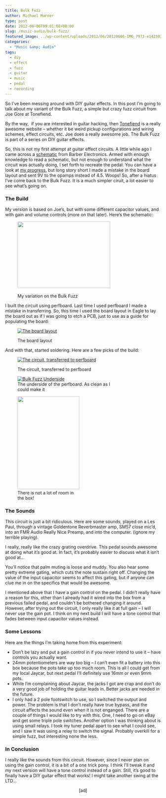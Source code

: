 ```yaml
---
title: Bulk Fuzz
author: Michael Marner
type: post
date: 2012-06-06T09:01:08+00:00
slug: /music-audio/bulk-fuzz/
featured_image: ../wp-content/uploads/2012/06/20120606-IMG_7973-e1423026831226-825x510.jpg
categories:
  - "Music &amp; Audio"
tags:
  - diy
  - effect
  - fuzz
  - guitar
  - music
  - pedal
  - recording
---
```


So I&#8217;ve been messing around with DIY guitar effects. In this post I&#8217;m going to talk about my variant of the Bulk Fuzz, a simple but crazy fuzz circuit from Joe Gore at Tonefiend.<!--more-->

By the way,  if you are interested in guitar hacking, then <a href="http://www.tonefiend.com" target="_blank">Tonefiend</a> is a really awesome website &#8211; whether it be weird pickup configurations and wiring schemes, effect circuits, etc. Joe does a really awesome job. The Bulk Fuzz is part of a series on DIY guitar effects.

So, this is not my first attempt at guitar effect circuits. A little while ago I came across a <a href="http://www.barberelectronics.com/Barber_Electronics_DIY.html" target="_blank">schematic</a> from Barber Electronics. Armed with enough knowledge to read a schematic, but not enough to understand what the circuit was actually doing, I set forth to recreate the pedal. You can have a look at <a href="http://www.recordingproject.com/bbs/viewtopic.php?t=38362" target="_blank">my progress</a>, but long story short I made a mistake in the board layout and sent 9V to the opamps instead of 4.5. Woops! So, after a hiatus I&#8217;ve come back to the Bulk Fuzz. It is a much simpler ciruit, a lot easier to see what&#8217;s going on.

### The Build

My version is based on Joe&#8217;s, but with some different capacitor values, and with gain and volume controls (more on that later). Here&#8217;s the schematic:<figure id="attachment_467" aria-describedby="caption-attachment-467" style="width: 300px" class="wp-caption aligncenter">

[<img loading="lazy" class="size-medium wp-image-467" title="Bulk Fuzz Schematic" src="../wp-content/uploads/2012/06/BulkSchematic-300x215.png" alt="" width="300" height="215" srcset="https://www.20papercups.net/wp-content/uploads/2012/06/BulkSchematic-300x215.png 300w, https://www.20papercups.net/wp-content/uploads/2012/06/BulkSchematic-1024x734.png 1024w, https://www.20papercups.net/wp-content/uploads/2012/06/BulkSchematic.png 1070w" sizes="(max-width: 300px) 100vw, 300px" />][1]<figcaption id="caption-attachment-467" class="wp-caption-text">My variation on the Bulk Fuzz</figcaption></figure>

I built the circuit using perfboard. Last time I used perfboard I made a mistake in transferring. So, this time I used the board layout in Eagle to lay the board out as if I was going to etch a PCB, just to use as a guide for populating the board:<figure id="attachment_469" aria-describedby="caption-attachment-469" style="width: 213px" class="wp-caption aligncenter">

[<img loading="lazy" class="size-medium wp-image-469" title="Bulk Fuzz Board" src="../wp-content/uploads/2012/06/BulkBoard-213x300.png" alt="The board layout" width="213" height="300" srcset="https://www.20papercups.net/wp-content/uploads/2012/06/BulkBoard-213x300.png 213w, https://www.20papercups.net/wp-content/uploads/2012/06/BulkBoard.png 338w" sizes="(max-width: 213px) 100vw, 213px" />][2]<figcaption id="caption-attachment-469" class="wp-caption-text">The board layout</figcaption></figure>

And with that, started soldering. Here are a few picks of the build:<figure id="attachment_480" aria-describedby="caption-attachment-480" style="width: 300px" class="wp-caption aligncenter">

[<img loading="lazy" class="size-medium wp-image-480 " title="Bulk Fuzz Circuit Board" src="../wp-content/uploads/2012/06/20120603-IMG_7968-300x200.jpg" alt="The circuit, transferred to perfboard" width="300" height="200" srcset="https://www.20papercups.net/wp-content/uploads/2012/06/20120603-IMG_7968-300x200.jpg 300w, https://www.20papercups.net/wp-content/uploads/2012/06/20120603-IMG_7968-1024x682.jpg 1024w, https://www.20papercups.net/wp-content/uploads/2012/06/20120603-IMG_7968.jpg 1920w" sizes="(max-width: 300px) 100vw, 300px" />][3]<figcaption id="caption-attachment-480" class="wp-caption-text">The circuit, transferred to perfboard</figcaption></figure> <figure id="attachment_481" aria-describedby="caption-attachment-481" style="width: 300px" class="wp-caption aligncenter">[<img loading="lazy" class="size-medium wp-image-481" title="Bulk Fuzz Underside" src="../wp-content/uploads/2012/06/20120603-IMG_7969-300x200.jpg" alt="Bulk Fuzz Underside" width="300" height="200" srcset="https://www.20papercups.net/wp-content/uploads/2012/06/20120603-IMG_7969-300x200.jpg 300w, https://www.20papercups.net/wp-content/uploads/2012/06/20120603-IMG_7969-1024x682.jpg 1024w, https://www.20papercups.net/wp-content/uploads/2012/06/20120603-IMG_7969.jpg 1920w" sizes="(max-width: 300px) 100vw, 300px" />][4]<figcaption id="caption-attachment-481" class="wp-caption-text">The underside of the perfboard. As clean as I could make it</figcaption></figure> <figure id="attachment_482" aria-describedby="caption-attachment-482" style="width: 200px" class="wp-caption aligncenter">[<img loading="lazy" class="size-medium wp-image-482" title="Bulk Fuzz in box" src="../wp-content/uploads/2012/06/20120603-IMG_7970-200x300.jpg" alt="" width="200" height="300" srcset="https://www.20papercups.net/wp-content/uploads/2012/06/20120603-IMG_7970-200x300.jpg 200w, https://www.20papercups.net/wp-content/uploads/2012/06/20120603-IMG_7970-682x1024.jpg 682w, https://www.20papercups.net/wp-content/uploads/2012/06/20120603-IMG_7970.jpg 1280w" sizes="(max-width: 200px) 100vw, 200px" />][5]<figcaption id="caption-attachment-482" class="wp-caption-text">There is not a lot of room in the box!</figcaption></figure>

### The Sounds

This circuit is just a bit ridiculous. Here are some sounds, played on a Les Paul, through a vintage Goldentone Reverbmaster amp, SM57 close mic&#8217;d, into an FMR Audio Really Nice Preamp, and into the computer. (ignore my terrible playing).

I really, really like the crazy grating overdrive. This pedal sounds awesome at doing what it&#8217;s good at. In fact, it&#8217;s probably easier to discuss what it isn&#8217;t good at&#8230;

You&#8217;ll notice that palm muting is loose and muddy. You also hear some pretty extreme gating, which cuts the note sustain right off. Changing the value of the input capacitor seems to affect this gating, but if anyone can clue me in on the specifics that would be awesome.

I mentioned above that I have a gain control on the pedal. I didn&#8217;t really have a reason for this, other than I already had it wired into the box from a previous failed pedal, and couldn&#8217;t be bothered changing it around. However, after trying out the circuit, I only really like it at full gain &#8211; I will never use the gain pot. I think on my next build I will have a tone control that fades between input capacitor values instead.

### Some Lessons

Here are the things I&#8217;m taking home from this experiment:

- Don&#8217;t be lazy and put a gain control in if you never intend to use it &#8211; have controls you actually want.
- 24mm potentiometers are way too big &#8211; I can&#8217;t even fit a battery into this box because the pots take up too much room. This is all I could get from my local Jaycar, but next pedal I&#8217;ll definitely use 16mm or even 9mm pots.
- While I&#8217;m complaining about Jaycar, the jacks I got are crap and don&#8217;t do a very good job of holding the guitar leads in. Better jacks are needed in the future.
- I only had a 2 pole footswitch to use, so I switched the output and power. The problem is that I don&#8217;t really have true bypass, and the circuit affects the sound even when it is not enganged. There are a couple of things I would like to try with this. One, I need to go on eBay and get some triple pole switches. Another option I was thinking about is using small relays. I took my tuner pedal apart to see what I could see, and I saw it was using a relay to switch the signal. Probably overkill for a simple fuzz, but interesting none the less.

### In Conclusion

I really like the sounds from this circuit. However, since I never plan on using the gain control, it is a bit of a one trick pony. I think I&#8217;ll tweak it and my next version will have a tone control instead of a gain. Still, it&#8217;s good to finally have a DIY guitar effect that works! I might take another swing at the LTD&#8230;

<p style="text-align: center;">
  [ad]
</p>

[1]: ../wp-content/uploads/2012/06/BulkSchematic.png
[2]: ../wp-content/uploads/2012/06/BulkBoard.png
[3]: ../wp-content/uploads/2012/06/20120603-IMG_7968.jpg
[4]: ../wp-content/uploads/2012/06/20120603-IMG_7969.jpg
[5]: ../wp-content/uploads/2012/06/20120603-IMG_7970.jpg
